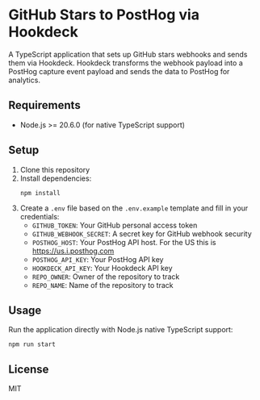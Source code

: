 # GitHub Stars to PostHog via Hookdeck

A TypeScript application that sets up GitHub stars webhooks and sends them via Hookdeck. Hookdeck transforms the webhook payload into a PostHog capture event payload and sends the data to PostHog for analytics.

## Requirements

- Node.js >= 20.6.0 (for native TypeScript support)

## Setup

1. Clone this repository
2. Install dependencies:
   ```
   npm install
   ```
3. Create a `.env` file based on the `.env.example` template and fill in your credentials:
   - `GITHUB_TOKEN`: Your GitHub personal access token
   - `GITHUB_WEBHOOK_SECRET`: A secret key for GitHub webhook security
   - `POSTHOG_HOST`: Your PostHog API host. For the US this is https://us.i.posthog.com
   - `POSTHOG_API_KEY`: Your PostHog API key
   - `HOOKDECK_API_KEY`: Your Hookdeck API key
   - `REPO_OWNER`: Owner of the repository to track
   - `REPO_NAME`: Name of the repository to track

## Usage

Run the application directly with Node.js native TypeScript support:

```
npm run start
```

## License

MIT
